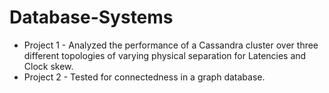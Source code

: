 # Database-Systems
* Project 1 - Analyzed the performance of a Cassandra cluster over three different topologies of varying physical separation for Latencies and Clock skew.
* Project 2 - Tested for connectedness in a graph database.
